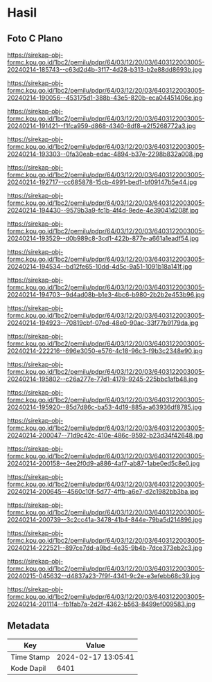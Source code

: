 # Hasil

## Foto C Plano

https://sirekap-obj-formc.kpu.go.id/1bc2/pemilu/pdpr/64/03/12/20/03/6403122003005-20240214-185743--c63d2d4b-3f17-4d28-b313-b2e88dd8693b.jpg

https://sirekap-obj-formc.kpu.go.id/1bc2/pemilu/pdpr/64/03/12/20/03/6403122003005-20240214-190056--453175d1-388b-43e5-820b-eca04451406e.jpg

https://sirekap-obj-formc.kpu.go.id/1bc2/pemilu/pdpr/64/03/12/20/03/6403122003005-20240214-191421--f1fca959-d868-4340-8df8-e2f5268772a3.jpg

https://sirekap-obj-formc.kpu.go.id/1bc2/pemilu/pdpr/64/03/12/20/03/6403122003005-20240214-193303--0fa30eab-edac-4894-b37e-2298b832a008.jpg

https://sirekap-obj-formc.kpu.go.id/1bc2/pemilu/pdpr/64/03/12/20/03/6403122003005-20240214-192717--cc685878-15cb-4991-bed1-bf09147b5e44.jpg

https://sirekap-obj-formc.kpu.go.id/1bc2/pemilu/pdpr/64/03/12/20/03/6403122003005-20240214-194430--9579b3a9-fc1b-4f4d-9ede-4e39041d208f.jpg

https://sirekap-obj-formc.kpu.go.id/1bc2/pemilu/pdpr/64/03/12/20/03/6403122003005-20240214-193529--d0b989c8-3cd1-422b-877e-a661a1eadf54.jpg

https://sirekap-obj-formc.kpu.go.id/1bc2/pemilu/pdpr/64/03/12/20/03/6403122003005-20240214-194534--bd12fe65-10dd-4d5c-9a51-1091b18a141f.jpg

https://sirekap-obj-formc.kpu.go.id/1bc2/pemilu/pdpr/64/03/12/20/03/6403122003005-20240214-194703--9d4ad08b-b1e3-4bc6-b980-2b2b2e453b96.jpg

https://sirekap-obj-formc.kpu.go.id/1bc2/pemilu/pdpr/64/03/12/20/03/6403122003005-20240214-194923--70819cbf-07ed-48e0-90ac-33f77b9179da.jpg

https://sirekap-obj-formc.kpu.go.id/1bc2/pemilu/pdpr/64/03/12/20/03/6403122003005-20240214-222216--696e3050-e576-4c18-96c3-f9b3c2348e90.jpg

https://sirekap-obj-formc.kpu.go.id/1bc2/pemilu/pdpr/64/03/12/20/03/6403122003005-20240214-195802--c26a277e-77d1-4179-9245-225bbc1afb48.jpg

https://sirekap-obj-formc.kpu.go.id/1bc2/pemilu/pdpr/64/03/12/20/03/6403122003005-20240214-195920--85d7d86c-ba53-4d19-885a-a63936df8785.jpg

https://sirekap-obj-formc.kpu.go.id/1bc2/pemilu/pdpr/64/03/12/20/03/6403122003005-20240214-200047--71d9c42c-410e-486c-9592-b23d34f42648.jpg

https://sirekap-obj-formc.kpu.go.id/1bc2/pemilu/pdpr/64/03/12/20/03/6403122003005-20240214-200158--4ee2f0d9-a886-4af7-ab87-1abe0ed5c8e0.jpg

https://sirekap-obj-formc.kpu.go.id/1bc2/pemilu/pdpr/64/03/12/20/03/6403122003005-20240214-200645--4560c10f-5d77-4ffb-a6e7-d2c1982bb3ba.jpg

https://sirekap-obj-formc.kpu.go.id/1bc2/pemilu/pdpr/64/03/12/20/03/6403122003005-20240214-200739--3c2cc41a-3478-41b4-844e-79ba5d214896.jpg

https://sirekap-obj-formc.kpu.go.id/1bc2/pemilu/pdpr/64/03/12/20/03/6403122003005-20240214-222521--897ce7dd-a9bd-4e35-9b4b-7dce373eb2c3.jpg

https://sirekap-obj-formc.kpu.go.id/1bc2/pemilu/pdpr/64/03/12/20/03/6403122003005-20240215-045632--d4837a23-7f9f-4341-9c2e-e3efebb68c39.jpg

https://sirekap-obj-formc.kpu.go.id/1bc2/pemilu/pdpr/64/03/12/20/03/6403122003005-20240214-201114--fb1fab7a-2d2f-4362-b563-8499ef009583.jpg


## Metadata

| Key        | Value               |
| ---------- | ------------------- |
| Time Stamp | 2024-02-17 13:05:41 |
| Kode Dapil | 6401                |



